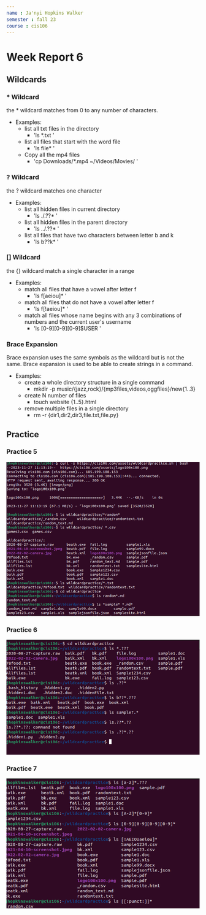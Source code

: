 ```yaml
---
name : Ja'nyi Hopkins Walker
semester : fall 23
course : cis106
---
```


# Week Report 6

## Wildcards

### * Wildcard
the * wildcard matches from 0 to any number of characters.
* Examples:
  * list all txt files in the directory
    * 'ls *.txt '
  * list all files that start with the word file
    * 'ls file* '
  * Copy all the mp4 files
    * 'cp Downloads/*.mp4 ~/Videos/Movies/ '

### ? Wildcard
the ? wildcard matches one character
* Examples:
  * list all hidden files in current directory
    * 'ls ./.??* '
  * list all hidden files in the parent directory
    * 'ls ../.??* '
  * list all files that have two characters between letter b and k
    * 'ls b??k* '

### [] Wildcard 
the {} wildcard match a single character in a range
* Examples:
  * match all files that have a vowel after letter f
    * 'ls f[aeiou]* '
  * match all files that do not have a vowel after letter f
    * 'ls f[!aeiou]* '
  * match all files whose name begins with any 3 combinations of numbers and the current user's username
    * 'ls [0-9][0-9][0-9]$USER '

### Brace Expansion
Brace expansion uses the same symbols as the wildcard but is not the same. Brace expansion is used to be able to create strings in a command.
* Examples:
  * create a whole directory structure in a single command
    * mkdir -p music/{jazz,rock}/{mp3files,videos,oggfiles}/new{1..3}
  * create N number of files
    * touch website {1..5}.html
  * remove multiple files in a single directory
    * rm -r {dir1,dir2,dir3,file.txt,file.py}
  
## Practice 

### Practice 5 
![practice5](w6-practice5.png)

### Practice 6 
![practice6](w6-practice6.png)

### Practice 7
![practice7](w6-practice7.png)

